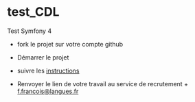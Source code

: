 # test_CDL
Test Symfony 4


* fork le projet sur votre compte github

* Démarrer le projet
  
* suivre les [instructions](https://github.com/lecomptoirdeslangues/test_CDL/blob/main/instruction.pdf)

* Renvoyer le lien de votre travail au service de recrutement + f.francois@langues.fr 
